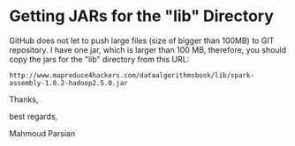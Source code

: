 Getting JARs for the "lib" Directory
====================================
GitHub does not let to push large files (size of bigger than 100MB) to GIT repository. 
I have one jar, which is larger than 100 MB, therefore, you should copy the jars for the "lib"
directory from this URL: 

    http://www.mapreduce4hackers.com/dataalgorithmsbook/lib/spark-assembly-1.0.2-hadoop2.5.0.jar


Thanks,

best regards,

Mahmoud Parsian
